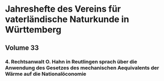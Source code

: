 # Jahreshefte des Vereins für vaterländische Naturkunde in Württemberg

## Volume 33

### 4. Rechtsanwalt O. Hahn in Reutlingen sprach über die Anwendung des Gesetzes des mechanischen Aequivalents der Wärme auf die Nationalöconomie

